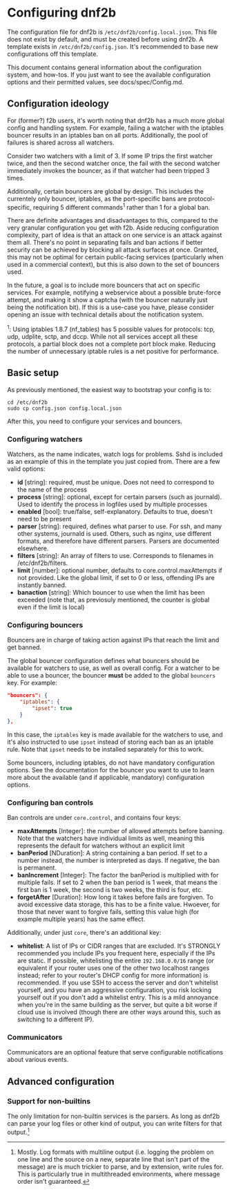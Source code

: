 # Configuring dnf2b

The configuration file for dnf2b is `/etc/dnf2b/config.local.json`. This file does not exist by default, and must be created before using dnf2b. A template exists in `/etc/dnf2b/config.json`. It's recommended to base new configurations off this template.

This document contains general information about the configuration system, and how-tos. If you just want to see the available configuration options and their permitted values, see docs/spec/Config.md.

## Configuration ideology

For (former?) f2b users, it's worth noting that dnf2b has a much more global config and handling system. For example, failing a watcher with the iptables bouncer results in an iptables ban on all ports. Additionally, the pool of failures is shared across all watchers. 

Consider two watchers with a limit of 3. If some IP trips the first watcher twice, and then the second watcher once, the fail with the second watcher immediately invokes the bouncer, as if that watcher had been tripped 3 times.

Additionally, certain bouncers are global by design. This includes the currentely only bouncer, iptables, as the port-specific bans are protocol-specific, requiring 5 different commands<sup>1</sup> rather than 1 for a global ban.

There are definite advantages and disadvantages to this, compared to the very granular configuration you get with f2b. Aside reducing configuration complexity, part of idea is that an attack on one service is an attack against them all. There's no point in separating fails and ban actions if better security can be achieved by blocking all attack surfaces at once. Granted, this may not be optimal for certain public-facing services (particularly when used in a commercial context), but this is also down to the set of bouncers used.

In the future, a goal is to include more bouncers that act on specific services. For example, notifying a webservice about a possible brute-force attempt, and making it show a captcha (with the bouncer naturally just being the notification bit). If this is a use-case you have, please consider opening an issue with technical details about the notification system.

<sup>1</sup>: Using iptables 1.8.7 (nf_tables) has 5 possible values for protocols: tcp, udp, udplite, sctp, and dccp. While not all services accept all these protocols, a partial block does not a complete port block make. Reducing the number of unnecessary iptable rules is a net positive for performance.

## Basic setup

As previously mentioned, the easiest way to bootstrap your config is to:
```
cd /etc/dnf2b
sudo cp config.json config.local.json
```

After this, you need to configure your services and bouncers.

### Configuring watchers

Watchers, as the name indicates, watch logs for problems. Sshd is included as an example of this in the template you just copied from. There are a few valid options:

* **id** [string]: required, must be unique. Does not need to correspond to the name of the process
* **process** [string]: optional, except for certain parsers (such as journald). Used to identify the process in logfiles used by multiple processes
* **enabled** [bool]: true/false, self-explanatory. Defaults to true, doesn't need to be present
* **parser** [string]: required, defines what parser to use. For ssh, and many other systems, journald is used. Others, such as nginx, use different formats, and therefore have different parsers. Parsers are documented elsewhere.
* **filters** [string]: An array of filters to use. Corresponds to filenames in /etc/dnf2b/filters.
* **limit** [number]: optional number, defaults to core.control.maxAttempts if not provided. Like the global limit, if set to 0 or less, offending IPs are instantly banned.
* **banaction** [string]: Which bouncer to use when the limit has been exceeded (note that, as previosuly mentioned, the counter is global even if the limit is local)


### Configuring bouncers

Bouncers are in charge of taking action against IPs that reach the limit and get banned.

The global bouncer configuration defines what bouncers should be available for watchers to use, as well as overall config. For a watcher to be able to use a bouncer, the bouncer **must** be added to the global `bouncers` key. For example:

```json
"bouncers": {
    "iptables": {
        "ipset": true
    }
},
```

In this case, the `iptables` key is made available for the watchers to use, and it's also instructed to use `ipset` instead of storing each ban as an iptable rule. Note that `ipset` needs to be installed separately for this to work.

Some bouncers, including iptables, do not have mandatory configuration options. See the documentation for the bouncer you want to use to learn more about the available (and if applicable, mandatory) configuration options.

### Configuring ban controls

Ban controls are under `core.control`, and contains four keys:

* **maxAttempts** [Integer]: the number of allowed attempts before banning. Note that the watchers have individual limits as well, meaning this represents the default for watchers without an explicit limit
* **banPeriod** [NDuration]: A string containing a ban period. If set to a number instead, the number is interpreted as days. If negative, the ban is permanent.
* **banIncrement** [Integer]: The factor the banPeriod is multiplied with for multiple fails. If set to 2 when the ban period is 1 week, that means the first ban is 1 week, the second is two weeks, the third is four, etc.
* **forgetAfter** [Duration]: How long it takes before fails are forgiven. To avoid excessive data storage, this has to be a finite value. Hwoever, for those that never want to forgive fails, setting this value high (for example multiple years) has the same effect.

Additionally, under just `core`, there's an additional key:
* **whitelist**: A list of IPs or CIDR ranges that are excluded. It's STRONGLY recommended you include IPs you frequent here, especially if the IPs are static. If possible, whitelisting the entire `192.168.0.0/16` range (or equivalent if your router uses one of the other two localhost ranges instead; refer to your router's DHCP config for more information) is recommended. If you use SSH to access the server and don't whitelist yourself, and you have an aggressive configuration, you risk locking yourself out if you don't add a whitelist entry. This is a mild annoyance when you're in the same building as the server, but quite a bit worse if cloud use is involved (though there are other ways around this, such as switching to a different IP).

### Communicators

Communicators are an optional feature that serve configurable notifications about various events. 

## Advanced configuration

### Support for non-builtins

The only limitation for non-builtin services is the parsers. As long as dnf2b can parse your log files or other kind of output, you can write filters for that output.[^1]

[^1]: Mostly. Log formats with multiline output (i.e. logging the problem on one line and the source on a new, separate line that isn't part of the message) are is much trickier to parse, and by extension, write rules for. This is particularly true in multithreaded environments, where message order isn't guaranteed.
